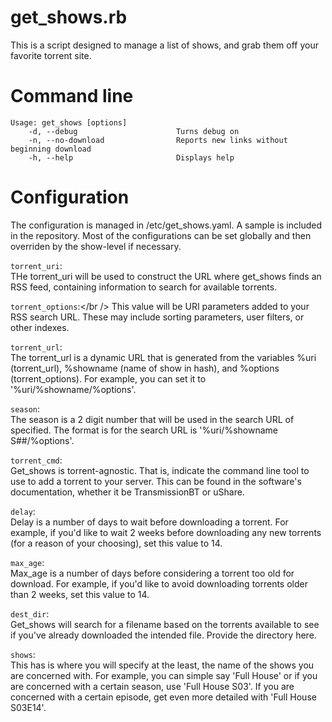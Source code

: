 # get_shows.rb

This is a script designed to manage a list of shows,
and grab them off your favorite torrent site.

# Command line
```
Usage: get_shows [options]
    -d, --debug                      Turns debug on
    -n, --no-download                Reports new links without beginning download
    -h, --help                       Displays help
```

# Configuration
The configuration is managed in /etc/get_shows.yaml.
A sample is included in the repository.  Most of the
configurations can be set globally and then overriden
by the show-level if necessary.

`torrent_uri`:<br />
THe torrent_uri will be used to construct the URL
where get_shows finds an RSS feed, containing
information to search for available torrents.

`torrent_options`:</br />
This value will be URI parameters added to your 
RSS search URL.  These may include sorting parameters,
user filters, or other indexes.

`torrent_url`:<br />
The torrent_url is a dynamic URL that is generated from
the variables %uri (torrent_url), %showname (name of
show in hash), and %options (torrent_options). For
example, you can set it to '%uri/%showname/%options'.

`season`:<br />
The season is a 2 digit number that will be used in the
search URL of specified.  The format is for the search
URL is '%uri/%showname S##/%options'.

`torrent_cmd`:<br />
Get_shows is torrent-agnostic.  That is, indicate the
command line tool to use to add a torrent to your
server.  This can be found in the software's
documentation, whether it be TransmissionBT or
uShare.

`delay`:<br />
Delay is a number of days to wait before downloading
a torrent.  For example, if you'd like to wait 2 weeks
before downloading any new torrents (for a reason of
your choosing), set this value to 14.

`max_age`:<br />
Max_age is a number of days before considering a 
torrent too old for download.  For example, if you'd
like to avoid downloading torrents older than 2 weeks,
set this value to 14.

`dest_dir`:<br />
Get_shows will search for a filename based on the
torrents available to see if you've already downloaded
the intended file.  Provide the directory here.

`shows`:<br />
This has is where you will specify at the least, the
name of the shows you are concerned with.  For example,
you can simple say 'Full House' or if you are concerned
with a certain season, use 'Full House S03'.  If you
are concerned with a certain episode, get even more
detailed with 'Full House S03E14'.
